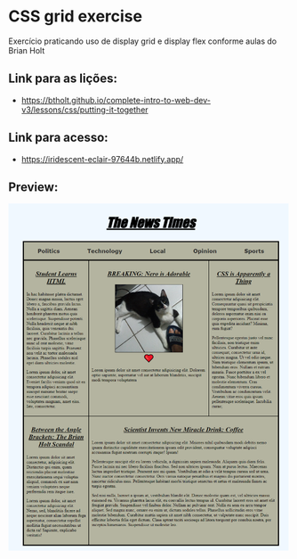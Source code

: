 # CSS grid exercise

Exercício praticando uso de display grid e display flex conforme aulas do Brian Holt
## Link para as lições:
- https://btholt.github.io/complete-intro-to-web-dev-v3/lessons/css/putting-it-together

## Link para acesso:
- https://iridescent-eclair-97644b.netlify.app/

## Preview:
![random news page](iridescent-eclair-97644b.netlify.app_.png)